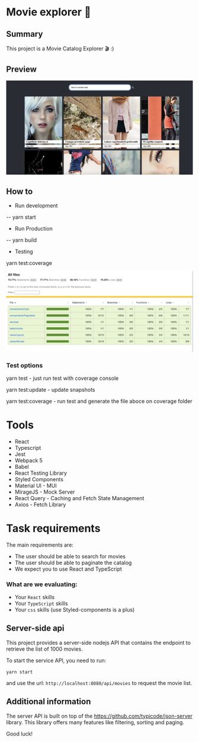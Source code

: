 # Movie explorer 🎥

## Summary

This project is a Movie Catalog Explorer 🎬 :)

## Preview


![](./screenshots/preview.jpeg)

## How to

- Run development

-- yarn start 

- Run Production

-- yarn build 

- Testing

yarn test:coverage

![](./screenshots/testing.jpeg)

### Test options

yarn test - just run test with coverage console

yarn test:update - update snapshots

yarn test:coverage - run test and generate the file aboce on coverage folder

# Tools

- React
- Typescript
- Jest
- Webpack 5
- Babel
- React Testing Library
- Styled Components
- Material UI - MUI
- MirageJS - Mock Server
- React Query - Caching and Fetch State Management
- Axios - Fetch Library

# Task requirements

The main requirements are:

- The user should be able to search for movies
- The user should be able to paginate the catalog
- We expect you to use React and TypeScript

### What are we evaluating:

- Your `React` skills
- Your `TypeScript` skills
- Your `css` skills (use Styled-components is a plus)

## Server-side api

This project provides a server-side nodejs API that contains the endpoint to retrieve the list of 1000 movies. 

To start the service API, you need to run:

    yarn start

and use the url: `http://localhost:8080/api/movies` to request the movie list.

## Additional information

The server API is built on top of the https://github.com/typicode/json-server library. This library offers many features like filtering, sorting and paging.

Good luck!